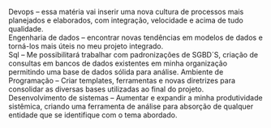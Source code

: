 Devops – essa matéria vai inserir uma nova cultura de processos mais planejados e elaborados, com integração, velocidade e acima de tudo qualidade.  
Engenharia de dados – encontrar novas tendências em modelos de dados e torná-los mais úteis no meu projeto integrado.  
Sql – Me possibilitará trabalhar com padronizações de SGBD´S, criação de consultas em bancos de dados existentes em minha organização permitindo uma base de dados sólida para análise.
Ambiente de Programação – Criar templates, ferramentas e novas diretrizes para consolidar as diversas bases utilizadas ao final do projeto.  
Desenvolvimento de sistemas – Aumentar e expandir a minha produtividade sistêmica, criando uma ferramenta de análise para absorção de qualquer entidade que se identifique com o tema abordado.  
